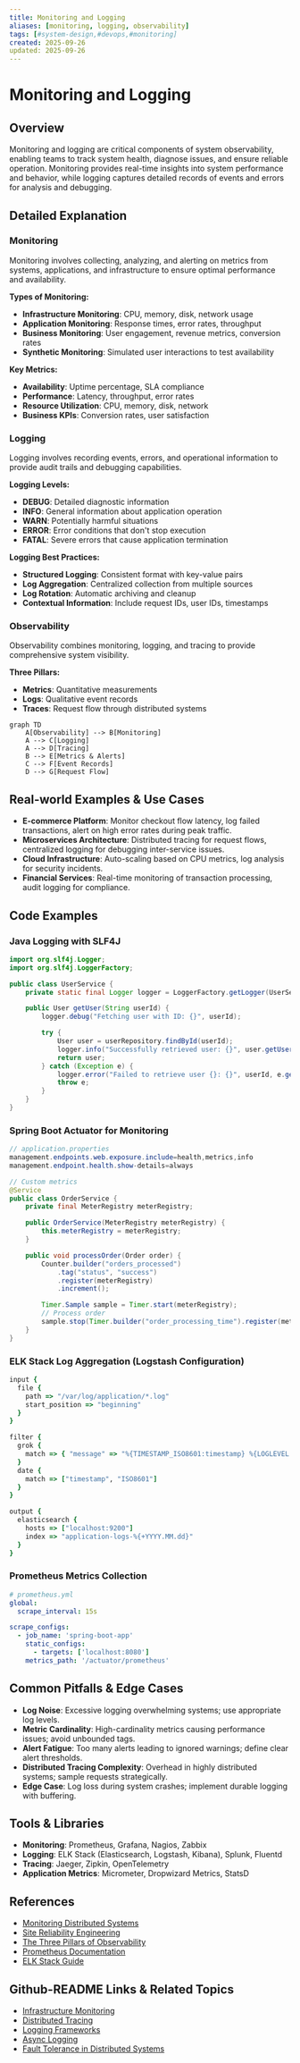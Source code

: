 ```yaml
---
title: Monitoring and Logging
aliases: [monitoring, logging, observability]
tags: [#system-design,#devops,#monitoring]
created: 2025-09-26
updated: 2025-09-26
---
```


# Monitoring and Logging

## Overview

Monitoring and logging are critical components of system observability, enabling teams to track system health, diagnose issues, and ensure reliable operation. Monitoring provides real-time insights into system performance and behavior, while logging captures detailed records of events and errors for analysis and debugging.

## Detailed Explanation

### Monitoring

Monitoring involves collecting, analyzing, and alerting on metrics from systems, applications, and infrastructure to ensure optimal performance and availability.

**Types of Monitoring:**
- **Infrastructure Monitoring**: CPU, memory, disk, network usage
- **Application Monitoring**: Response times, error rates, throughput
- **Business Monitoring**: User engagement, revenue metrics, conversion rates
- **Synthetic Monitoring**: Simulated user interactions to test availability

**Key Metrics:**
- **Availability**: Uptime percentage, SLA compliance
- **Performance**: Latency, throughput, error rates
- **Resource Utilization**: CPU, memory, disk, network
- **Business KPIs**: Conversion rates, user satisfaction

### Logging

Logging involves recording events, errors, and operational information to provide audit trails and debugging capabilities.

**Logging Levels:**
- **DEBUG**: Detailed diagnostic information
- **INFO**: General information about application operation
- **WARN**: Potentially harmful situations
- **ERROR**: Error conditions that don't stop execution
- **FATAL**: Severe errors that cause application termination

**Logging Best Practices:**
- **Structured Logging**: Consistent format with key-value pairs
- **Log Aggregation**: Centralized collection from multiple sources
- **Log Rotation**: Automatic archiving and cleanup
- **Contextual Information**: Include request IDs, user IDs, timestamps

### Observability

Observability combines monitoring, logging, and tracing to provide comprehensive system visibility.

**Three Pillars:**
- **Metrics**: Quantitative measurements
- **Logs**: Qualitative event records
- **Traces**: Request flow through distributed systems

```mermaid
graph TD
    A[Observability] --> B[Monitoring]
    A --> C[Logging]
    A --> D[Tracing]
    B --> E[Metrics & Alerts]
    C --> F[Event Records]
    D --> G[Request Flow]
```

## Real-world Examples & Use Cases

- **E-commerce Platform**: Monitor checkout flow latency, log failed transactions, alert on high error rates during peak traffic.
- **Microservices Architecture**: Distributed tracing for request flows, centralized logging for debugging inter-service issues.
- **Cloud Infrastructure**: Auto-scaling based on CPU metrics, log analysis for security incidents.
- **Financial Services**: Real-time monitoring of transaction processing, audit logging for compliance.

## Code Examples

### Java Logging with SLF4J

```java
import org.slf4j.Logger;
import org.slf4j.LoggerFactory;

public class UserService {
    private static final Logger logger = LoggerFactory.getLogger(UserService.class);

    public User getUser(String userId) {
        logger.debug("Fetching user with ID: {}", userId);

        try {
            User user = userRepository.findById(userId);
            logger.info("Successfully retrieved user: {}", user.getUsername());
            return user;
        } catch (Exception e) {
            logger.error("Failed to retrieve user {}: {}", userId, e.getMessage(), e);
            throw e;
        }
    }
}
```

### Spring Boot Actuator for Monitoring

```java
// application.properties
management.endpoints.web.exposure.include=health,metrics,info
management.endpoint.health.show-details=always

// Custom metrics
@Service
public class OrderService {
    private final MeterRegistry meterRegistry;

    public OrderService(MeterRegistry meterRegistry) {
        this.meterRegistry = meterRegistry;
    }

    public void processOrder(Order order) {
        Counter.builder("orders_processed")
            .tag("status", "success")
            .register(meterRegistry)
            .increment();

        Timer.Sample sample = Timer.start(meterRegistry);
        // Process order
        sample.stop(Timer.builder("order_processing_time").register(meterRegistry));
    }
}
```

### ELK Stack Log Aggregation (Logstash Configuration)

```ruby
input {
  file {
    path => "/var/log/application/*.log"
    start_position => "beginning"
  }
}

filter {
  grok {
    match => { "message" => "%{TIMESTAMP_ISO8601:timestamp} %{LOGLEVEL:level} %{DATA:class} - %{GREEDYDATA:message}" }
  }
  date {
    match => ["timestamp", "ISO8601"]
  }
}

output {
  elasticsearch {
    hosts => ["localhost:9200"]
    index => "application-logs-%{+YYYY.MM.dd}"
  }
}
```

### Prometheus Metrics Collection

```yaml
# prometheus.yml
global:
  scrape_interval: 15s

scrape_configs:
  - job_name: 'spring-boot-app'
    static_configs:
      - targets: ['localhost:8080']
    metrics_path: '/actuator/prometheus'
```

## Common Pitfalls & Edge Cases

- **Log Noise**: Excessive logging overwhelming systems; use appropriate log levels.
- **Metric Cardinality**: High-cardinality metrics causing performance issues; avoid unbounded tags.
- **Alert Fatigue**: Too many alerts leading to ignored warnings; define clear alert thresholds.
- **Distributed Tracing Complexity**: Overhead in highly distributed systems; sample requests strategically.
- **Edge Case**: Log loss during system crashes; implement durable logging with buffering.

## Tools & Libraries

- **Monitoring**: Prometheus, Grafana, Nagios, Zabbix
- **Logging**: ELK Stack (Elasticsearch, Logstash, Kibana), Splunk, Fluentd
- **Tracing**: Jaeger, Zipkin, OpenTelemetry
- **Application Metrics**: Micrometer, Dropwizard Metrics, StatsD

## References

- [Monitoring Distributed Systems](https://www.oreilly.com/library/view/monitoring-distributed-systems/9781492035147/)
- [Site Reliability Engineering](https://sre.google/sre-book/table-of-contents/)
- [The Three Pillars of Observability](https://www.oreilly.com/library/view/distributed-systems-observability/9781492033433/)
- [Prometheus Documentation](https://prometheus.io/docs/)
- [ELK Stack Guide](https://www.elastic.co/guide/en/elastic-stack-get-started/current/get-started-elastic-stack.html)

## Github-README Links & Related Topics

- [Infrastructure Monitoring](infrastructure-monitoring/README.md)
- [Distributed Tracing](distributed-tracing/README.md)
- [Logging Frameworks](logging-frameworks/README.md)
- [Async Logging](async-logging/README.md)
- [Fault Tolerance in Distributed Systems](fault-tolerance-in-distributed-systems/README.md)
